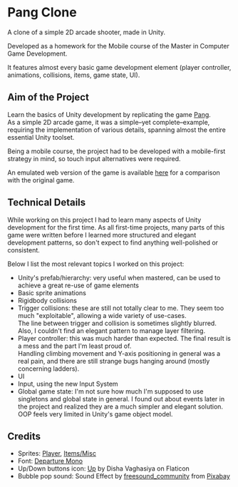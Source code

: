 # Pang Clone

A clone of a simple 2D arcade shooter, made in Unity.

Developed as a homework for the Mobile course of the Master in Computer Game Development.

It features almost every basic game development element
(player controller, animations, collisions, items, game state, UI).


## Aim of the Project

Learn the basics of Unity development by replicating the game [Pang](https://en.wikipedia.org/wiki/Buster_Bros.). \
As a simple 2D arcade game, it was a simple–yet complete–example,
requiring the implementation of various details, spanning almost the entire essential Unity toolset.

Being a mobile course, the project had to be developed with a mobile-first strategy in mind,
so touch input alternatives were required.

An emulated web version of the game is available
[here](https://www.miniplay.com/game/pang) for a comparison with the original game.


## Technical Details

While working on this project I had to learn many aspects of Unity development for the first time.
As all first-time projects,
many parts of this game were written before I learned more structured and elegant development patterns,
so don't expect to find anything well-polished or consistent.

Below I list the most relevant topics I worked on this project:
- Unity's prefab/hierarchy: very useful when mastered,
  can be used to achieve a great re-use of game elements
- Basic sprite animations
- Rigidbody collisions
- Trigger collisions: these are still not totally clear to me.
  They seem too much "exploitable", allowing a wide variety of use-cases. \
  The line between trigger and collision is sometimes slightly blurred.
  Also, I couldn't find an elegant pattern to manage layer filtering.
- Player controller: this was much harder than expected.
  The final result is a mess and the part I'm least proud of. \
  Handling climbing movement and Y-axis positioning in general was a real pain,
  and there are still strange bugs hanging around
  (mostly concerning ladders).
- UI
- Input, using the new Input System
- Global game state: I'm not sure how much I'm supposed to use singletons and global state in general.
  I found out about events later in the project and realized they are a much simpler and elegant solution.
  OOP feels very limited in Unity's game object model.


## Credits

- Sprites:
  [Player](https://www.spriters-resource.com/arcade/pangbusterbrospompingworld/sheet/32437),
  [Items/Misc](https://spritedatabase.net/game/3097)
- Font: [Departure Mono](https://departuremono.com)
- Up/Down buttons icon: [Up](https://www.flaticon.com/free-icon/up_12547950)
  by Disha Vaghasiya on Flaticon
- Bubble pop sound: Sound Effect by
  [freesound_community](https://pixabay.com/users/freesound_community-46691455/?utm_source=link-attribution&utm_medium=referral&utm_campaign=music&utm_content=91931)
  from [Pixabay](https://pixabay.com//?utm_source=link-attribution&utm_medium=referral&utm_campaign=music&utm_content=91931)

